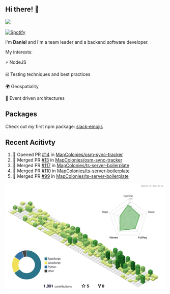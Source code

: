 ## Hi there! 👋

<p>
  <img src="https://github-readme-stats.vercel.app/api?username=syncush&theme=tokyonight">
</p>

[![Spotify](https://novatorem-rust.vercel.app/api/spotify)](https://open.spotify.com/user/syncush)

I'm **Daniel** and I'm a team leader and a backend software developer.

My interests:

⚡ NodeJS

☑️ Testing techniques and best practices

🌍 Geospatiality

🧠 Event driven architectures

## Packages
Check out my first npm package: [slack-emojis](https://www.npmjs.com/package/slack-emojis)

## Recent Acitivty
<!--START_SECTION:activity-->
1. 💪 Opened PR [#14](https://github.com/MapColonies/osm-sync-tracker/pull/14) in [MapColonies/osm-sync-tracker](https://github.com/MapColonies/osm-sync-tracker)
2. 🎉 Merged PR [#13](https://github.com/MapColonies/osm-sync-tracker/pull/13) in [MapColonies/osm-sync-tracker](https://github.com/MapColonies/osm-sync-tracker)
3. 🎉 Merged PR [#117](https://github.com/MapColonies/ts-server-boilerplate/pull/117) in [MapColonies/ts-server-boilerplate](https://github.com/MapColonies/ts-server-boilerplate)
4. 🎉 Merged PR [#110](https://github.com/MapColonies/ts-server-boilerplate/pull/110) in [MapColonies/ts-server-boilerplate](https://github.com/MapColonies/ts-server-boilerplate)
5. 🎉 Merged PR [#99](https://github.com/MapColonies/ts-server-boilerplate/pull/99) in [MapColonies/ts-server-boilerplate](https://github.com/MapColonies/ts-server-boilerplate)
<!--END_SECTION:activity-->

![contrib](./profile-3d-contrib/profile-green-animate.svg)
